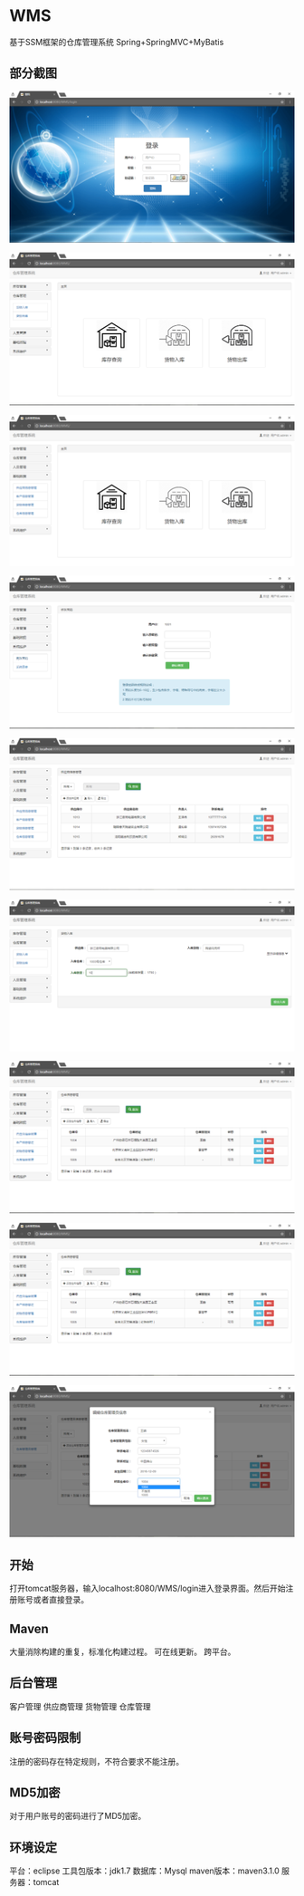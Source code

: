 # WMS
基于SSM框架的仓库管理系统
Spring+SpringMVC+MyBatis



## 部分截图

![](https://raw.githubusercontent.com/KEN-LJQ/MarkdownPics/master/Resource/2017-3-9/WMS-%E6%88%AA%E5%9B%BE1.PNG)

![](https://raw.githubusercontent.com/KEN-LJQ/MarkdownPics/master/Resource/2017-3-9/MWS-%E6%88%AA%E5%9B%BE2.PNG)

![](https://raw.githubusercontent.com/KEN-LJQ/MarkdownPics/master/Resource/2017-3-9/WMS-%E6%88%AA%E5%9B%BE3.PNG)

![](https://raw.githubusercontent.com/KEN-LJQ/MarkdownPics/master/Resource/2017-3-9/WMS-%E6%88%AA%E5%9B%BE4.PNG)

![](https://raw.githubusercontent.com/KEN-LJQ/MarkdownPics/master/Resource/2017-3-9/WMS-%E6%88%AA%E5%9B%BE5.PNG)

![](https://raw.githubusercontent.com/KEN-LJQ/MarkdownPics/master/Resource/2017-3-9/WMS-%E6%88%AA%E5%9B%BE7.PNG)

![](https://raw.githubusercontent.com/KEN-LJQ/MarkdownPics/master/Resource/2017-3-9/WMS-%E6%88%AA%E5%9B%BE8.PNG)

![](https://raw.githubusercontent.com/KEN-LJQ/MarkdownPics/master/Resource/2017-3-9/WMS-%E6%88%AA%E5%9B%BE8.PNG)

![](https://raw.githubusercontent.com/KEN-LJQ/MarkdownPics/master/Resource/2017-3-9/WMS-%E6%88%AA%E5%9B%BE9.PNG)



## 开始

  打开tomcat服务器，输入localhost:8080/WMS/login进入登录界面。然后开始注册账号或者直接登录。


## Maven

  大量消除构建的重复，标准化构建过程。
  可在线更新。
  跨平台。



## 后台管理

  客户管理
  供应商管理
  货物管理
  仓库管理
  
  
  
## 账号密码限制

  注册的密码存在特定规则，不符合要求不能注册。



## MD5加密

  对于用户账号的密码进行了MD5加密。



## 环境设定

  平台：eclipse 
  工具包版本：jdk1.7 
  数据库：Mysql 
  maven版本：maven3.1.0 
  服务器：tomcat
